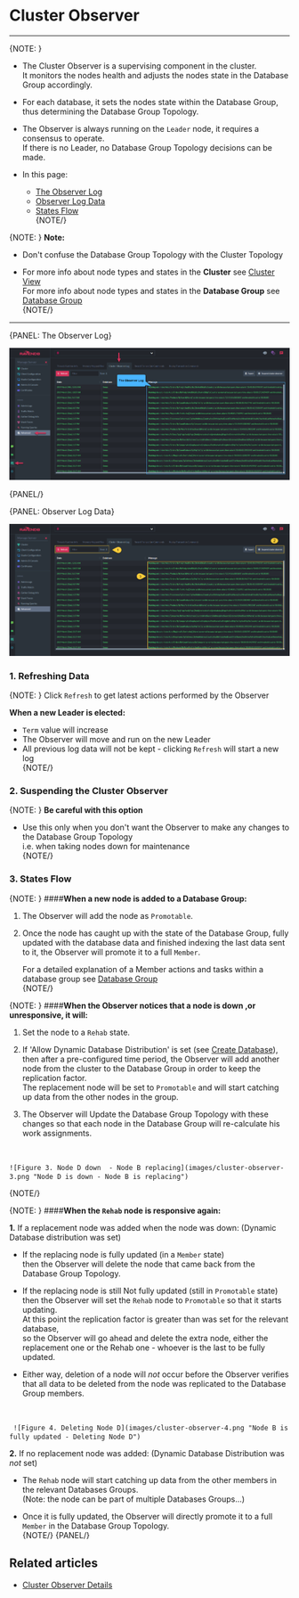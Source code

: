 ﻿# Cluster Observer
---

{NOTE: }

* The Cluster Observer is a supervising component in the cluster.  
  It monitors the nodes health and adjusts the nodes state in the Database Group accordingly.  

* For each database, it sets the nodes state within the Database Group, thus determining the Database Group Topology.  

* The Observer is always running on the `Leader` node, it requires a consensus to operate.  
  If there is no Leader, no Database Group Topology decisions can be made.  

* In this page:  
  * [The Observer Log](../../../../studio/server/debug/advanced/cluster-observer#the-observer-log)  
  * [Observer Log Data](../../../../studio/server/debug/advanced/cluster-observer#observer-log-data)  
  * [States Flow](../../../../studio/server/debug/advanced/cluster-observer#states-flow)  
{NOTE/}

{NOTE: }
**Note:**  

* Don't confuse the Database Group Topology with the Cluster Topology  

* For more info about node types and states in the **Cluster** see [Cluster View](../../../../studio/cluster/cluster-view)  
  For more info about node types and states in the **Database Group** see [Database Group](../../../../studio/database/settings/manage-database-group)  
{NOTE/}

---

{PANEL: The Observer Log}

![Figure 1. The Observer Log](images/cluster-observer-1.png "The Observer Log")

{PANEL/}

{PANEL: Observer Log Data}

![Figure 2. Log Data](images/cluster-observer-2.png "Log Data")


### 1. Refreshing Data

{NOTE: }
Click `Refresh` to get latest actions performed by the Observer

**When a new Leader is elected:**  

* `Term` value will increase  
* The Observer will move and run on the new Leader  
* All previous log data will not be kept - clicking `Refresh` will start a new log  
{NOTE/}

### 2. Suspending the Cluster Observer

{NOTE: }
**Be careful with this option**  

* Use this only when you don't want the Observer to make any changes to the Database Group Topology  
  i.e. when taking nodes down for maintenance  
{NOTE/}

### 3. States Flow

{NOTE: }
####**When a new node is added to a Database Group:**  

1. The Observer will add the node as `Promotable`.  

2. Once the node has caught up with the state of the Database Group, fully updated with the database data and finished indexing the last data sent to it, 
   the Observer will promote it to a full `Member`.  

   For a detailed explanation of a Member actions and tasks within a database group see [Database Group](../../../../studio/database/settings/manage-database-group)  
{NOTE/}

{NOTE: }
####**When the Observer notices that a node is down ,or unresponsive, it will:**  

1. Set the node to a `Rehab` state.  

2. If 'Allow Dynamic Database Distribution' is set (see [Create Database](../../../../studio/database/create-new-database/general-flow)),  
   then after a pre-configured time period, the Observer will add another node from the cluster to the Database Group in order to keep the replication factor.  
   The replacement node will be set to `Promotable` and will start catching up data from the other nodes in the group.  

3. The Observer will Update the Database Group Topology with these changes so that each node in the Database Group will re-calculate his work assignments.  
<br/>

    ![Figure 3. Node D down  - Node B replacing](images/cluster-observer-3.png "Node D is down - Node B is replacing")

{NOTE/}

{NOTE: }
####**When the `Rehab` node is responsive again:**  

**1.** If a replacement node was added when the node was down: (Dynamic Database distribution was set)  

   * If the replacing node is fully updated (in a `Member` state)  
     then the Observer will delete the node that came back from the Database Group Topology.  

   * If the replacing node is still Not fully updated (still in `Promotable` state)  
     then the Observer will set the `Rehab` node to `Promotable` so that it starts updating.  
     At this point the replication factor is greater than was set for the relevant database,  
     so the Observer will go ahead and delete the extra node, 
     either the replacement one or the Rehab one - whoever is the last to be fully updated.  

   * Either way, deletion of a node will _not_ occur before the Observer verifies that all 
     data to be deleted from the node was replicated to the Database Group members.  
<br/>

     ![Figure 4. Deleting Node D](images/cluster-observer-4.png "Node B is fully updated - Deleting Node D")

**2.** If no replacement node was added: (Dynamic Database Distribution was _not_ set)  

   * The `Rehab` node will start catching up data from the other members in the relevant Databases Groups.  
     (Note: the node can be part of multiple Databases Groups...)  

   * Once it is fully updated, the Observer will directly promote it to a full `Member` in the Database Group Topology.  
{NOTE/}
{PANEL/}

## Related articles 

- [Cluster Observer Details](../../../../server/clustering/distribution/cluster-observer)  
